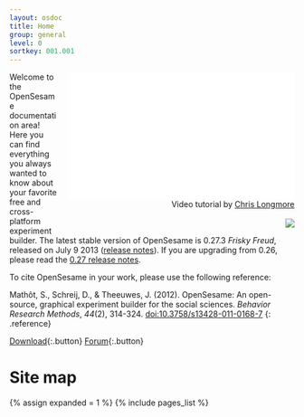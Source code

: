 ```yaml
---
layout: osdoc
title: Home
group: general
level: 0
sortkey: 001.001
---
```


<div style='float:right;margin-left:16px;text-align:right;'>
	<div class='video'>
		<iframe width="400" height="225" src="//www.youtube.com/embed/-zMH65re1m0" frameborder="0" allowfullscreen></iframe>
		<br />
		<span class='vid-caption'>Video tutorial by <a href='http://www.chrislongmore.co.uk/' target='_blank'>Chris Longmore</a></span>
	</div>
	<br />
	<img src="/img/fig/fig1.1.1.png" />	
</div>

Welcome to the OpenSesame documentation area! Here you can find everything you always wanted to know about your favorite free and cross-platform experiment builder. The latest stable version of OpenSesame is 0.27.3 *Frisky Freud*, released on July 9 2013 ([release notes][]). If you are upgrading from 0.26, please read the [0.27 release notes][].

To cite OpenSesame in your work, please use the following reference:
	
Mathôt, S., Schreij, D., & Theeuwes, J. (2012). OpenSesame: An open-source, graphical experiment builder for the social sciences. *Behavior Research Methods*, *44*(2), 314-324. [doi:10.3758/s13428-011-0168-7](http://dx.doi.org/10.3758/s13428-011-0168-7)
{: .reference}

[Download][]{:.button}
[Forum][]{:.button}

# Site map

<div id='index'>
{% assign expanded = 1 %}
{% include pages_list %}
</div>

[forum]: http://forum.cogsci.nl/
[0.27 release notes]: /notes/0.27
[release notes]: /notes/0.27.3
[download]: /getting-started/getting-opensesame/
